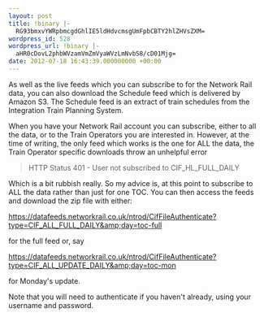 ```yaml
---
layout: post
title: !binary |-
  RG93bmxvYWRpbmcgdGhlIE5ldHdvcmsgUmFpbCBTY2hlZHVsZXM=
wordpress_id: 528
wordpress_url: !binary |-
  aHR0cDovL2phbWVzamVmZmVyaWVzLmNvbS8/cD01Mjg=
date: 2012-07-18 16:43:39.000000000 +00:00
---
```

As well as the live feeds which you can subscribe to for the Network Rail data, you can also download the Schedule feed which is delivered by Amazon S3. The Schedule feed is an extract of train schedules from the Integration Train Planning System.

When you have your Network Rail account you can subscribe, either to all the data, or to the Train Operators you are interested in. However, at the time of writing, the only feed which works is the one for ALL the data, the Train Operator specific downloads throw an unhelpful error
<blockquote>HTTP Status 401 - User not subscribed to CIF_HL_FULL_DAILY</blockquote>
Which is a bit rubbish really. So my advice is, at this point to subscribe to ALL the data rather than just for one TOC. You can then access the feeds and download the zip file with either:

<a href="https://datafeeds.networkrail.co.uk/ntrod/CifFileAuthenticate?type=CIF_ALL_FULL_DAILY&amp;day=toc-full">https://datafeeds.networkrail.co.uk/ntrod/CifFileAuthenticate?type=CIF_ALL_FULL_DAILY&amp;day=toc-full</a>

for the full feed or, say

<a href="https://datafeeds.networkrail.co.uk/ntrod/CifFileAuthenticate?type=CIF_ALL_UPDATE_DAILY&amp;day=toc-mon">https://datafeeds.networkrail.co.uk/ntrod/CifFileAuthenticate?type=CIF_ALL_UPDATE_DAILY&amp;day=toc-mon</a>

for Monday's update.

Note that you will need to authenticate if you haven't already, using your username and password.
